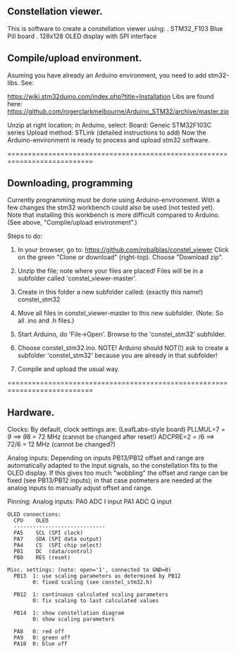  Constellation viewer.
 ---------------------
 This is software to create a constellation viewer using:
   . STM32_F103 Blue Pill board 
   . 128x128 OLED display with SPI interface
   
 
 Compile/upload environment.
 ---------------------------
 Asuming you have already an Arduino environment, you need to add stm32-libs.
 See:
  
   https://wiki.stm32duino.com/index.php?title=Installation
 Libs are found here:
   https://github.com/rogerclarkmelbourne/Arduino_STM32/archive/master.zip

 Unzip at right location; in Arduino, select:
   Board: Geneic STM32F103C series
   Upload method: STLink
 (detailed instructions to add)
 Now the Arduino-environment is ready to process and upload stm32 software.
 
 ===========================================================================
 
 Downloading, programming
 ------------------------
 Currently programming must be done using Arduino-environment. 
 With a few changes the stm32 workbench could also be used (not tested yet).
 Note that installing this workbench is more difficult compared to Arduino.
 (See above, "Compile/upload environment".)

 Steps to do:
 1. In your browser, go to: 
      https://github.com/robalblas/constel_viewer
    Click on the green "Clone or download" (right-top).
    Choose "Download zip". 

 2. Unzip the file; note where your files are placed!
      Files will be in a subfolder called 'constel_viewer-master'.

 3. Create in this folder a new subfolder called: (exactly this name!)
      constel_stm32
 
 4. Move all files in constel_viewer-master to this new subfolder.
      (Note: So all .ino and .h files.)

 5. Start Arduino, do 'File->Open'. Browse to the 'constel_stm32' subfolder.
 
 6. Choose constel_stm32.ino.
      NOTE! Arduino should NOT(!) ask to create a subfolder 'constel_stm32'
            because you are already in that subfolder!

 7. Compile and upload the usual way.

===========================================================================

 Hardware.
 ---------
 Clocks:
 By default, clock settings are: (LeafLabs-style board)
   PLLMUL=7 = *9 ==>  9*8 = 72 MHz (cannot be changed after reset!)
   ADCPRE=2 = /6 ==> 72/6 = 12 MHz (cannot be changed?)

 Analog inputs: Depending on inputs PB13/PB12 offset and range are automatically 
 adapted to the input signals, so the constellation fits to the OLED display.
 If this gives too much "wobbling" the offset and range can be fixed (see PB13/PB12 inputs); 
 in that case potmeters are needed at the analog inputs to manually adjust offset and range.
  

 Pinning:
    Analog inputs:
      PA0    ADC I input
      PA1    ADC Q input
 
    OLED connections:
      CPU    OLED
      -----------------------------
      PA5    SCL (SPI clock)
      PA7    SDA (SPI data output)
      PA4    CS  (SPI chip select)
      PB1    DC  (data/control)
      PB0    RES (reset)
  
    Misc. settings: (note: open='1', connected to GND=0)
      PB13	1: use scaling parameters as determined by PB12
      		0: fixed scaling (see constel_stm32.h)

      PB12	1: continuous calculated scaling parameters
      		0: fix scaling to last calculated values
 
      PB14	1: show constellation diagram
      		0: show scaling parameters
 
      PA8	0: red off
      PA9	0: green off
      PA10	0: blue off

